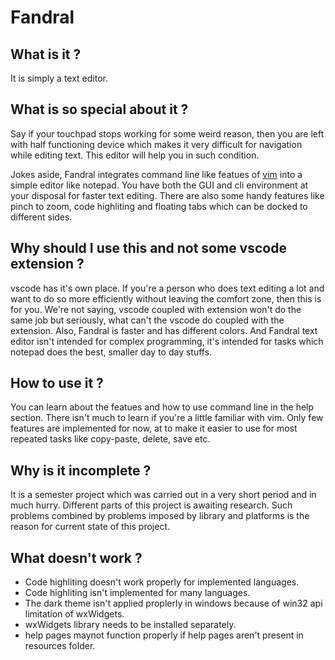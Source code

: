 # Fandral

## What is it ?
It is simply a text editor.

## What is so special about it ?
Say if your touchpad stops working for some weird reason, then you are left with half functioning device which makes it very difficult for navigation while editing text. This editor will help you in such condition.

Jokes aside, Fandral integrates command line like featues of [vim](https://www.vim.org/ "the ubiquitous text editor") into a simple editor like notepad. You have both the GUI and cli environment at your disposal for faster text editing. There are also some handy features like pinch to zoom, code highliting and floating tabs which can be docked to different sides.

## Why should I use this and not some vscode extension ?
vscode has it's own place. If you're a person who does text editing a lot and want to do so more efficiently without leaving the comfort zone, then this is for you. We're not saying, vscode coupled with extension won't do the same job but seriously, what can't the vscode do coupled with the extension. Also, Fandral is faster and has different colors.
And Fandral text editor isn't intended for complex programming, it's intended for tasks which notepad does the best, smaller day to day stuffs.

## How to use it ?
You can learn about the featues and how to use command line in the help section. There isn't much to learn if you're a little familiar with vim. Only few features are implemented for now, at to make it easier to use for most repeated tasks like copy-paste, delete, save etc.

## Why is it incomplete ?
It is a semester project which was carried out in a very short period and in much hurry. Different parts of this project is awaiting research. Such problems combined by problems imposed by library and platforms is the reason for current state of this project. 


## What doesn't work ?
- Code highliting doesn't work properly for implemented languages.
- Code highliting isn't implemented for many languages.
- The dark theme isn't applied proplerly in windows because of win32 api limitation of wxWidgets.
- wxWidgets library needs to be installed separately.
- help pages maynot function properly if help pages aren't present in resources folder.
